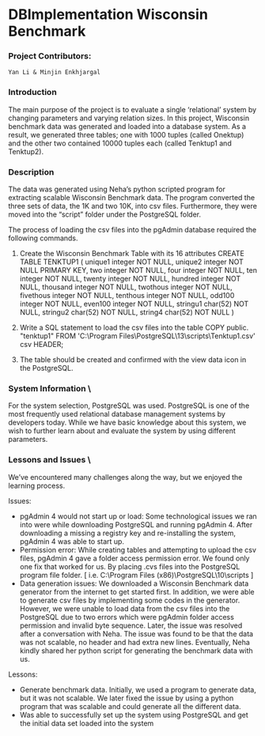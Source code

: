 # DBImplementation Wisconsin Benchmark

### Project Contributors:
    Yan Li & Minjin Enkhjargal
 
### Introduction
    
The main purpose of the project is to evaluate a single ‘relational’ system by changing parameters and varying relation sizes. In this project, Wisconsin benchmark data was generated and loaded into a database system. As a result, we generated three tables; one with 1000 tuples (called Onektup) and the other two contained 10000 tuples each (called Tenktup1 and Tenktup2). 

### Description
The data was generated using Neha’s python scripted program for extracting scalable Wisconsin Benchmark data.  The program converted the three sets of data, the 1K and two 10K, into csv files. Furthermore, they were moved into the “script” folder under the PostgreSQL folder. 

The process of loading the csv files into the pgAdmin database required the following commands. 
1. Create the Wisconsin Benchmark Table with its 16 attributes
	CREATE TABLE TENKTUP1
    ( 
        unique1 integer NOT NULL,
        unique2 integer NOT NULL PRIMARY KEY,
        two integer NOT NULL,
        four integer NOT NULL,
        ten integer NOT NULL,
        twenty integer NOT NULL,
        hundred integer NOT NULL,
        thousand integer NOT NULL,
        twothous integer NOT NULL,
        fivethous integer NOT NULL,
        tenthous integer NOT NULL,
        odd100 integer NOT NULL,
        even100 integer NOT NULL,
        stringu1 char(52) NOT NULL,
        stringu2 char(52) NOT NULL,
        string4 char(52) NOT NULL
    )

2. Write a SQL statement to load the csv files into the table
COPY public. "tenktup1" FROM 'C:\Program Files\PostgreSQL\13\scripts\Tenktup1.csv' csv HEADER;

3. The table should be created and confirmed with the view data icon in the PostgreSQL.


### System Information \
For the system selection, PostgreSQL was used. PostgreSQL is one of the most frequently used relational database management systems by developers today. While we have basic knowledge about this system, we wish to further learn about and evaluate the system by using different parameters. 

### Lessons and Issues \
We’ve encountered many challenges along the way, but we enjoyed the learning process.

Issues:
 - pgAdmin 4 would not start up or load: Some technological issues we ran into were while downloading PostgreSQL and running pgAdmin 4. After downloading a missing a registry key and re-installing the system, pgAdmin 4 was able to start up. 
 - Permission error: While creating tables and attempting to upload the csv files, pgAdmin 4 gave a folder access permission error. We found only one fix that worked for us. By placing .cvs files into the PostgreSQL program file folder. [ i.e. C:\Program Files (x86)\PostgreSQL\10\scripts ]
 - Data generation issues: We downloaded a Wisconsin Benchmark data generator from the internet to get started first. In addition, we were able to generate csv files by implementing some codes in the generator. However, we were unable to load data from the csv files into the PostgreSQL due to two errors which were pgAdmin folder access permission and invalid byte sequence. Later, the issue was resolved after a conversation with Neha. The issue was found to be that the data was not scalable, no header and had extra new lines. Eventually, Neha kindly shared her python script for generating the benchmark data with us. 

Lessons:
 - Generate benchmark data. Initially, we used a program to generate data, but it was not scalable. We later fixed the issue by using a python program that was scalable and could generate all the different data.
 - Was able to successfully set up the system using PostgreSQL and get the initial data set loaded into the system



